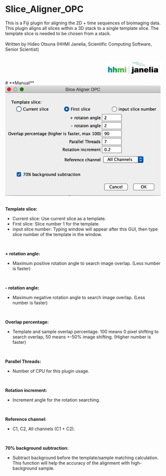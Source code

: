 # Slice_Aligner_OPC
This is a Fiji plugin for aligning the 2D + time sequences of bioimaging data.
This plugin aligns all slices within a 3D stack to a single template slice. The template slice is needed to be chosen from a stack. <br><br>
Written by Hideo Otsuna (HHMI Janelia, Scientific Computing Software, Senior Scientist)

<br>
<div align="right">
<a href="https://www.janelia.org/"><img src="https://github.com/JaneliaSciComp/Slice_Aligner_OPC/blob/master/maual/jrc_logo_180x40.png" alt="Link to Janelia"></a></div>
<br>
# **Manual**
<br>

<img src="https://github.com/JaneliaSciComp/Slice_Aligner_OPC/blob/master/maual/GUI.jpg" width="500" height="355" alt="GUI">
<br>
<br>

**Template slice:**
  * Current slice: Use current slice as a template.
  * First slice: Slice number 1 for the template.
  * input slice number: Typing window will appear after this GUI, then type slice number of the template in the window.

<br>

**+ rotation angle:**
  * Maximum positive rotation angle to search image overlap. (Less number is faster)
 <br>
 
**- rotation angle:**
  * Maximum negative rotation angle to search image overlap. (Less number is faster)
<br>

**Overlap percentage:**
  * Template and sample overlap percentage. 100 means 0 pixel shifting to search overlap, 50 means +-50% image shifting. (Higher number is faster) 
<br>

**Parallel Threads:**
  * Number of CPU for this plugin usage.
<br>

**Rotation increment:**
  * Increment angle for the rotation searching.
<br>

**Reference channel:**
  * C1, C2, All channels (C1 + C2).
<br>

**70% background subtraction:**
  * Subtract background before the template/sample matching calculation. This function will help the accuracy of the alignment with high-background sample.

<br>

